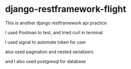 # django-restframework-flight

This is another django restframework api practice 

I used Postman to test, and tried curl in terminal 

I used signal to automate token for user

also used pagination and nested serializers

and I also used postgresql for database


